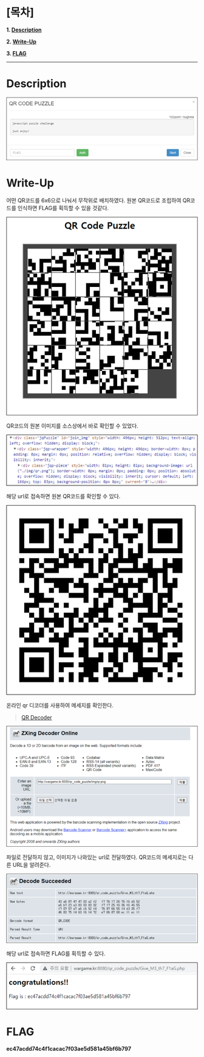 # [목차]
**1. [Description](#Description)**

**2. [Write-Up](#Write-Up)**

**3. [FLAG](#FLAG)**


***


# **Description**

![](images/2022-01-02-23-57-24.png)

# **Write-Up**

어떤 QR코드를 6x6으로 나눠서 무작위로 배치하였다. 원본 QR코드로 조립하여 QR코드를 인식하면 FLAG를 획득할 수 있을 것같다.

![](images/2022-01-02-23-57-34.png)

QR코드의 원본 이미지를 소스상에서 바로 확인할 수 있었다.

![](images/2022-01-02-23-57-45.png)

해당 url로 접속하면 원본 QR코드를 확인할 수 있다.

![](images/2022-01-02-23-57-53.png)

온라인 qr 디코더를 사용하여 메세지를 확인한다.

> [QR Decoder](https://zxing.org/w/decode.jspx)

![](images/2022-01-02-23-58-15.png)

파일로 전달하지 않고, 이미지가 나와있는 url로 전달하였다. QR코드의 메세지로는 다른 URL을 알려준다.

![](images/2022-01-02-23-58-41.png)

해당 url로 접속하면 FLAG를 획득할 수 있다.

![](images/2022-01-02-23-58-50.png)

# **FLAG**

**ec47acdd74c4f1cacac7f03ae5d581a45bf6b797**